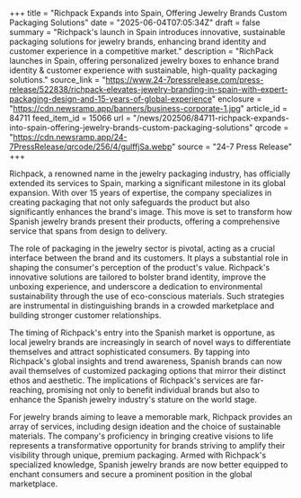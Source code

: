 +++
title = "Richpack Expands into Spain, Offering Jewelry Brands Custom Packaging Solutions"
date = "2025-06-04T07:05:34Z"
draft = false
summary = "Richpack's launch in Spain introduces innovative, sustainable packaging solutions for jewelry brands, enhancing brand identity and customer experience in a competitive market."
description = "RichPack launches in Spain, offering personalized jewelry boxes to enhance brand identity & customer experience with sustainable, high-quality packaging solutions."
source_link = "https://www.24-7pressrelease.com/press-release/522838/richpack-elevates-jewelry-branding-in-spain-with-expert-packaging-design-and-15-years-of-global-experience"
enclosure = "https://cdn.newsramp.app/banners/business-corporate-1.jpg"
article_id = 84711
feed_item_id = 15066
url = "/news/202506/84711-richpack-expands-into-spain-offering-jewelry-brands-custom-packaging-solutions"
qrcode = "https://cdn.newsramp.app/24-7PressRelease/qrcode/256/4/gulffjSa.webp"
source = "24-7 Press Release"
+++

<p>Richpack, a renowned name in the jewelry packaging industry, has officially extended its services to Spain, marking a significant milestone in its global expansion. With over 15 years of expertise, the company specializes in creating packaging that not only safeguards the product but also significantly enhances the brand's image. This move is set to transform how Spanish jewelry brands present their products, offering a comprehensive service that spans from design to delivery.</p><p>The role of packaging in the jewelry sector is pivotal, acting as a crucial interface between the brand and its customers. It plays a substantial role in shaping the consumer's perception of the product's value. Richpack's innovative solutions are tailored to bolster brand identity, improve the unboxing experience, and underscore a dedication to environmental sustainability through the use of eco-conscious materials. Such strategies are instrumental in distinguishing brands in a crowded marketplace and building stronger customer relationships.</p><p>The timing of Richpack's entry into the Spanish market is opportune, as local jewelry brands are increasingly in search of novel ways to differentiate themselves and attract sophisticated consumers. By tapping into Richpack's global insights and trend awareness, Spanish brands can now avail themselves of customized packaging options that mirror their distinct ethos and aesthetic. The implications of Richpack's services are far-reaching, promising not only to benefit individual brands but also to enhance the Spanish jewelry industry's stature on the world stage.</p><p>For jewelry brands aiming to leave a memorable mark, Richpack provides an array of services, including design ideation and the choice of sustainable materials. The company's proficiency in bringing creative visions to life represents a transformative opportunity for brands striving to amplify their visibility through unique, premium packaging. Armed with Richpack's specialized knowledge, Spanish jewelry brands are now better equipped to enchant consumers and secure a prominent position in the global marketplace.</p>